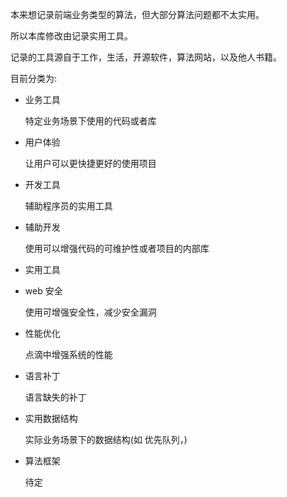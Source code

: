 本来想记录前端业务类型的算法，但大部分算法问题都不太实用。

所以本库修改由记录实用工具。

记录的工具源自于工作，生活，开源软件，算法网站，以及他人书籍。

目前分类为:
 
- 业务工具

  特定业务场景下使用的代码或者库
  
- 用户体验

  让用户可以更快捷更好的使用项目

- 开发工具

  辅助程序员的实用工具  

- 辅助开发

  使用可以增强代码的可维护性或者项目的内部库  

- 实用工具
  
    
- web 安全
    
  使用可增强安全性，减少安全漏洞

- 性能优化

  点滴中增强系统的性能
  
- 语言补丁
  
  语言缺失的补丁
  
- 实用数据结构
   
  实际业务场景下的数据结构(如 优先队列，)
  
- 算法框架
   
  待定       
